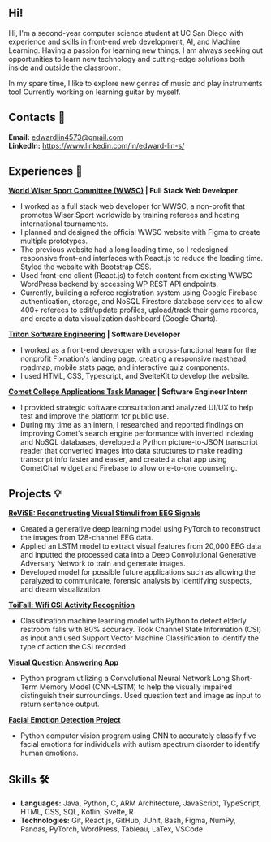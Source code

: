 ## Hi!

<!--
**EdwardLinS/EdwardLinS** is a ✨ _special_ ✨ repository because its `README.md` (this file) appears on your GitHub profile.

Here are some ideas to get you started:

- 🔭 I’m currently working on ...
- 🌱 I’m currently learning ...
- 👯 I’m looking to collaborate on ...
- 🤔 I’m looking for help with ...
- 💬 Ask me about ...
- 📫 How to reach me: ...
- 😄 Pronouns: ...
- ⚡ Fun fact: ...
-->

Hi, I'm a second-year computer science student at UC San Diego with experience and skills in front-end web development, AI, and Machine Learning. Having a passion for learning new things, I am always seeking out opportunities to learn new technology and cutting-edge solutions both inside and outside the classroom. 

In my spare time, I like to explore new genres of music and play instruments too! Currently working on learning guitar by myself. 

## Contacts 👋

**Email:** edwardlin4573@gmail.com <br>
**LinkedIn:** https://www.linkedin.com/in/edward-lin-s/

## Experiences 💼

**[World Wiser Sport Committee (WWSC)](https://github.com/EdwardLinS/WWSC-main) | Full Stack Web Developer**
- I worked as a full stack web developer for WWSC, a non-profit that promotes Wiser Sport worldwide by training referees and hosting international tournaments.
- I planned and designed the official WWSC website with Figma to create multiple prototypes.
- The previous website had a long loading time, so I redesigned responsive front-end interfaces with React.js to reduce the loading time. Styled the website with Bootstrap CSS.
- Used front-end client (React.js) to fetch content from existing WWSC WordPress backend by accessing WP REST API endpoints.
- Currently, building a referee registration system using Google Firebase authentication, storage, and NoSQL Firestore database services to allow 400+ referees to edit/update profiles, upload/track their game records, and create a data visualization dashboard (Google Charts).

**[Triton Software Engineering](https://tse.ucsd.edu) | Software Developer**
- I worked as a front-end developer with a cross-functional team for the nonprofit Fixnation's landing page, creating a responsive masthead, roadmap, mobile stats page, and interactive quiz components.
- I used HTML, CSS, Typescript, and SvelteKit to develop the website.

**[Comet College Applications Task Manager](https://applywithcomet.com) | Software Engineer Intern**
- I provided strategic software consultation and analyzed UI/UX to help test and improve the platform for public use.
- During my time as an intern, I researched and reported findings on improving Comet’s search engine performance with inverted indexing and NoSQL databases, developed a Python picture-to-JSON transcript reader that converted images into data structures to make reading transcript info faster and easier, and created a chat app using CometChat widget and Firebase to allow one-to-one counseling.
 
## Projects 💡

**[ReViSE: Reconstructing Visual Stimuli from EEG Signals](https://github.com/Utterbackian/Neuromatch2023_Medical_Imaging)**

- Created a generative deep learning model using PyTorch to reconstruct the images from 128-channel EEG data. 
- Applied an LSTM model to extract visual features from 20,000 EEG data and inputted the processed data into a Deep Convolutional Generative Adversary Network to train and generate images.
- Developed model for possible future applications such as allowing the paralyzed to communicate, forensic analysis by identifying suspects, and dream visualization.

**[ToiFall: Wifi CSI Activity Recognition](https://github.com/EdwardLinS/ToiFall)**

- Classification machine learning model with Python to detect elderly restroom falls with 80% accuracy. Took Channel State Information (CSI) as input and used Support Vector Machine Classification to identify the type of action the CSI recorded.

**[Visual Question Answering App](https://github.com/EdwardLinS/Visual-QA)**

- Python program utilizing a Convolutional Neural Network Long Short-Term Memory Model (CNN-LSTM) to help the visually impaired distinguish their surroundings. Used question text and image as input to return sentence output.

**[Facial Emotion Detection Project](https://github.com/EdwardLinS/Facial-Emotion-Detection)**

- Python computer vision program using CNN to accurately classify five facial emotions for individuals with autism spectrum disorder to identify human emotions.

## Skills 🛠️
 
- **Languages:** Java, Python, C, ARM Architecture, JavaScript, TypeScript, HTML, CSS, SQL, Kotlin, Svelte, R
- **Technologies:** Git, React.js, GitHub, JUnit, Bash, Figma, NumPy, Pandas, PyTorch, WordPress, Tableau, LaTex, VSCode
